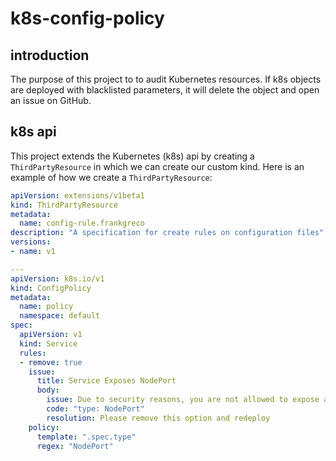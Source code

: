 # k8s-config-policy

## introduction
The purpose of this project to to audit Kubernetes resources. If k8s objects are deployed with blacklisted parameters, it will delete the object and open an issue on GitHub.

## k8s api
This project extends the Kubernetes (k8s) api by creating a `ThirdPartyResource` in which we can create our custom kind. Here is an example of how we create a `ThirdPartyResource`:

```yaml
apiVersion: extensions/v1beta1
kind: ThirdPartyResource
metadata:
  name: config-rule.frankgreco
description: "A specification for create rules on configuration files"
versions:
- name: v1
```

```yaml
---
apiVersion: k8s.io/v1
kind: ConfigPolicy
metadata:
  name: policy
  namespace: default
spec:
  apiVersion: v1
  kind: Service
  rules:
  - remove: true
    issue:
      title: Service Exposes NodePort
      body:
        issue: Due to security reasons, you are not allowed to expose a `NodePort` in this namespace. Services must be accessed via a cluster virtual ip address.
        code: "type: NodePort"
        resolution: Please remove this option and redeploy
    policy:
      template: ".spec.type"
      regex: "NodePort"

```
